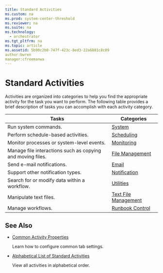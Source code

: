 ```yaml
---
title: Standard Activities
ms.custom: na
ms.prod: system-center-threshold
ms.reviewer: na
ms.suite: na
ms.technology: 
  - orchestrator
ms.tgt_pltfrm: na
ms.topic: article
ms.assetid: 5b90c2b0-747f-423c-8ed3-22a6881c8c09
author:bwren
manager:cfreemanwa
---
```

# Standard Activities
Activities are organized into categories to help you find the appropriate activity for the task you want to perform. The following table provides a brief description of tasks you can accomplish with each activity category.  
  
|Tasks|Categories|  
|---------|--------------|  
|Run system commands.|[System](../../orch/reference/System.md)|  
|Perform schedule\-based activities.|[Scheduling](../../orch/reference/Scheduling.md)|  
|Monitor processes or system\-level events.|[Monitoring](../../orch/reference/Monitoring.md)|  
|Manage file interactions such as copying and moving files.|[File Management](../../orch/reference/File-Management.md)|  
|Send e\-mail notifications.|[Email](../../orch/reference/Email.md)|  
|Support other notification types.|[Notification](../../orch/reference/Notification.md)|  
|Search for or modify data within a workflow.|[Utilities](../../orch/reference/Utilities.md)|  
|Manipulate text files.|[Text File Management](../../orch/reference/Text-File-Management.md)|  
|Manage workflows.|[Runbook Control](../../orch/reference/Runbook-Control.md)|  
  
## See Also  
  
-   [Common Activity Properties](../../orch/manage/Common-Activity-Properties.md)  
  
    Learn how to configure common tab settings.  
  
-   [Alphabetical List of Standard Activities](../../orch/reference/Alphabetical-List-of-Standard-Activities.md)  
  
    View all activities in alphabetical order.  
  
